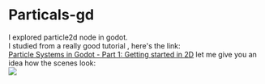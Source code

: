 # Particals-gd
I explored particle2d node in godot.<br> I studied from a really good tutorial , here's the link:<br> <a href="https://www.youtube.com/watch?v=yKoGuBGZatY">Particle Systems in Godot - Part 1: Getting started in 2D<a>
let me give you an idea how the scenes look: <br>
<img src="C:\Users\HP\Pictures\fire1.JPG">
